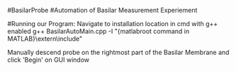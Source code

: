 #BasilarProbe
#Automation of Basilar Measurement Experiement

#Running our Program:
	Navigate to installation location in cmd with g++ enabled
	g++ BasilarAutoMain.cpp -I "{matlabroot command in MATLAB}\extern\include"

Manually descend probe on the rightmost part of the Basilar Membrane and click 'Begin' on GUI window